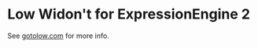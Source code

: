 # Low Widon't for ExpressionEngine 2

See [gotolow.com](http://gotolow.com/addons/low-widont) for more info.